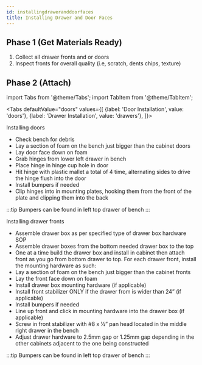 ```yaml
---
id: installingdraweranddoorfaces
title: Installing Drawer and Door Faces
---
```


## Phase 1 (Get Materials Ready)

1. Collect all drawer fronts and or doors 
2. Inspect fronts for overall quality (i.e, scratch, dents chips, texture)

## Phase 2 (Attach)

import Tabs from '@theme/Tabs';
import TabItem from '@theme/TabItem';

<Tabs
  defaultValue="doors"
  values={[
    {label: 'Door Installation', value: 'doors'},
    {label: 'Drawer Installation', value: 'drawers'},
  ]}>
  <TabItem value="doors">

Installing doors

* Check bench for debris
* Lay a section of foam on the bench just bigger than the cabinet doors
* Lay door face down on foam
* Grab hinges from lower left drawer in bench 
* Place hinge in hinge cup hole in door
* Hit hinge with plastic mallet a total of 4 time, alternating sides to drive the hinge flush into the door 
* Install bumpers if needed
* Clip hinges into in mounting plates, hooking them from the front of the plate and clipping them into the back

:::tip
Bumpers can be found in left top drawer of bench
:::
 </TabItem>
  <TabItem value="drawers">

Installing drawer fronts

* Assemble drawer box as per specified type of drawer box hardware SOP
* Assemble drawer boxes from the bottom needed drawer box to the top
* One at a time build the drawer box and install in cabinet then attach front as you go from bottom drawer to top. For each drawer front, install the mounting hardware as such: 
* Lay a section of foam on the bench just bigger than the cabinet fronts
* Lay the front face down on foam
* Install drawer box mounting hardware (if applicable)
* Install front stabilizer ONLY if the drawer from is wider than 24” (if applicable)
* Install bumpers if needed
* Line up front and click in mounting hardware into the drawer box (if applicable) 
* Screw in front stabilizer with #8 x ½” pan head located in the middle right drawer in the bench 
* Adjust drawer hardware to 2.5mm gap or 1.25mm gap depending in the other cabinets adjacent to the one being constructed
    
:::tip
Bumpers can be found in left top drawer of bench
:::

</TabItem>
</Tabs>